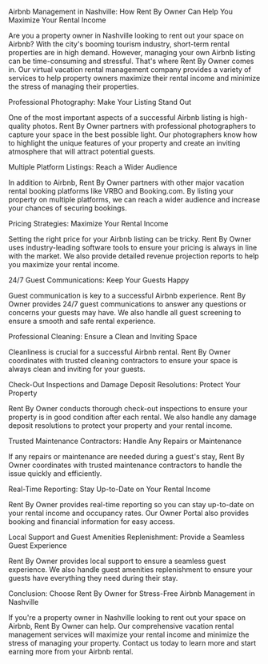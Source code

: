 Airbnb Management in Nashville: How Rent By Owner Can Help You Maximize Your Rental Income

Are you a property owner in Nashville looking to rent out your space on Airbnb? With the city's booming tourism industry, short-term rental properties are in high demand. However, managing your own Airbnb listing can be time-consuming and stressful. That's where Rent By Owner comes in. Our virtual vacation rental management company provides a variety of services to help property owners maximize their rental income and minimize the stress of managing their properties.

Professional Photography: Make Your Listing Stand Out

One of the most important aspects of a successful Airbnb listing is high-quality photos. Rent By Owner partners with professional photographers to capture your space in the best possible light. Our photographers know how to highlight the unique features of your property and create an inviting atmosphere that will attract potential guests.

Multiple Platform Listings: Reach a Wider Audience

In addition to Airbnb, Rent By Owner partners with other major vacation rental booking platforms like VRBO and Booking.com. By listing your property on multiple platforms, we can reach a wider audience and increase your chances of securing bookings.

Pricing Strategies: Maximize Your Rental Income

Setting the right price for your Airbnb listing can be tricky. Rent By Owner uses industry-leading software tools to ensure your pricing is always in line with the market. We also provide detailed revenue projection reports to help you maximize your rental income.

24/7 Guest Communications: Keep Your Guests Happy

Guest communication is key to a successful Airbnb experience. Rent By Owner provides 24/7 guest communications to answer any questions or concerns your guests may have. We also handle all guest screening to ensure a smooth and safe rental experience.

Professional Cleaning: Ensure a Clean and Inviting Space

Cleanliness is crucial for a successful Airbnb rental. Rent By Owner coordinates with trusted cleaning contractors to ensure your space is always clean and inviting for your guests.

Check-Out Inspections and Damage Deposit Resolutions: Protect Your Property

Rent By Owner conducts thorough check-out inspections to ensure your property is in good condition after each rental. We also handle any damage deposit resolutions to protect your property and your rental income.

Trusted Maintenance Contractors: Handle Any Repairs or Maintenance

If any repairs or maintenance are needed during a guest's stay, Rent By Owner coordinates with trusted maintenance contractors to handle the issue quickly and efficiently.

Real-Time Reporting: Stay Up-to-Date on Your Rental Income

Rent By Owner provides real-time reporting so you can stay up-to-date on your rental income and occupancy rates. Our Owner Portal also provides booking and financial information for easy access.

Local Support and Guest Amenities Replenishment: Provide a Seamless Guest Experience

Rent By Owner provides local support to ensure a seamless guest experience. We also handle guest amenities replenishment to ensure your guests have everything they need during their stay.

Conclusion: Choose Rent By Owner for Stress-Free Airbnb Management in Nashville

If you're a property owner in Nashville looking to rent out your space on Airbnb, Rent By Owner can help. Our comprehensive vacation rental management services will maximize your rental income and minimize the stress of managing your property. Contact us today to learn more and start earning more from your Airbnb rental.